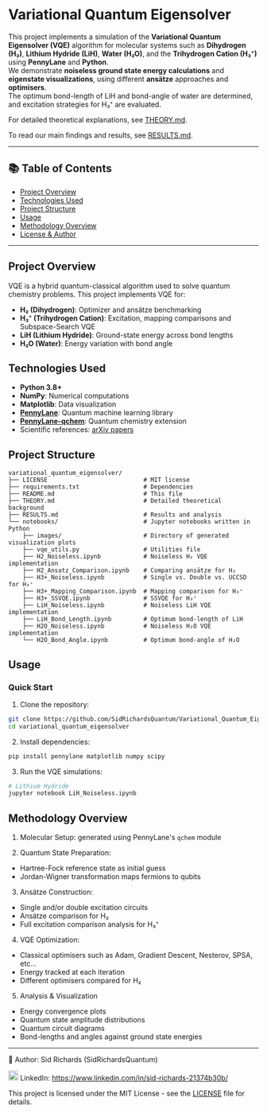 # Variational Quantum Eigensolver

This project implements a simulation of the **Variational Quantum Eigensolver (VQE)** algorithm for molecular systems such as **Dihydrogen (H₂)**, **Lithium Hydride (LiH)**, **Water (H₂O)**, and the **Trihydrogen Cation (H₃⁺)** using **PennyLane** and **Python**.  
We demonstrate **noiseless ground state energy calculations** and **eigenstate visualizations**, using different **ansätze** approaches and **optimisers**.  
The optimum bond-length of LiH and bond-angle of water are determined, and excitation strategies for H₃⁺ are evaluated.

For detailed theoretical explanations, see [THEORY.md](THEORY.md).

To read our main findings and results, see [RESULTS.md](RESULTS.md).

---

## 📚 Table of Contents

- [Project Overview](#project-overview)
- [Technologies Used](#technologies-used)
- [Project Structure](#project-structure)
- [Usage](#usage)
- [Methodology Overview](#methodology-overview)
- [License & Author](#license--author)

---

## Project Overview

VQE is a hybrid quantum-classical algorithm used to solve quantum chemistry problems.
This project implements VQE for:

- **H₂ (Dihydrogen)**: Optimizer and ansätze benchmarking
- **H₃⁺ (Trihydrogen Cation)**: Excitation, mapping comparisons and Subspace-Search VQE
- **LiH (Lithium Hydride)**: Ground-state energy across bond lengths  
- **H₂O (Water)**: Energy variation with bond angle

## Technologies Used

- **Python 3.8+**
- **NumPy**: Numerical computations
- **Matplotlib**: Data visualization
- **[PennyLane](https://pennylane.ai/)**: Quantum machine learning library
- **[PennyLane-qchem](https://pennylane.ai/qml/demos/tutorial_qchem.html)**: Quantum chemistry extension
- Scientific references: [arXiv papers](https://arxiv.org/search/?query=variational+quantum+eigensolver&searchtype=all)

## Project Structure

```
variational_quantum_eigensolver/
├── LICENSE                           # MIT license
├── requirements.txt                  # Dependencies
├── README.md                         # This file 
├── THEORY.md                         # Detailed theoretical background
├── RESULTS.md                        # Results and analysis
└── notebooks/                        # Jupyter notebooks written in Python
    ├── images/                       # Directory of generated visualization plots
    ├── vqe_utils.py                  # Utilities file
    ├── H2_Noiseless.ipynb            # Noiseless H₂ VQE implementation
    ├── H2_Ansatz_Comparison.ipynb    # Comparing ansätze for H₂
    ├── H3+_Noiseless.ipynb           # Single vs. Double vs. UCCSD for H₃⁺
    ├── H3+_Mapping_Comparison.ipynb  # Mapping comparison for H₃⁺
    ├── H3+_SSVQE.ipynb               # SSVQE for H₃⁺
    ├── LiH_Noiseless.ipynb           # Noiseless LiH VQE implementation
    ├── LiH_Bond_Length.ipynb         # Optimum bond-length of LiH
    ├── H2O_Noiseless.ipynb           # Noiseless H₂O VQE implementation
    └── H2O_Bond_Angle.ipynb          # Optimum bond-angle of H₂O
```

## Usage

### Quick Start

1. Clone the repository:

```bash
git clone https://github.com/SidRichardsQuantum/Variational_Quantum_Eigensolver.git
cd variational_quantum_eigensolver
```

2. Install dependencies:

```bash
pip install pennylane matplotlib numpy scipy
```

3. Run the VQE simulations:

```bash
# Lithium Hydride
jupyter notebook LiH_Noiseless.ipynb
```

## Methodology Overview

1. Molecular Setup: generated using PennyLane's `qchem` module

2. Quantum State Preparation:

- Hartree-Fock reference state as initial guess
- Jordan-Wigner transformation maps fermions to qubits

3. Ansätze Construction:

- Single and/or double excitation circuits
- Ansätze comparison for H₂
- Full excitation comparison analysis for H₃⁺

4. VQE Optimization:

- Classical optimisers such as Adam, Gradient Descent, Nesterov, SPSA, etc...
- Energy tracked at each iteration
- Different optimisers compared for H₂

5. Analysis & Visualization

- Energy convergence plots
- Quantum state amplitude distributions
- Quantum circuit diagrams
- Bond-lengths and angles against ground state energies

---

📘 Author: Sid Richards (SidRichardsQuantum)

<img src="https://cdn.jsdelivr.net/gh/devicons/devicon/icons/linkedin/linkedin-original.svg" width="20" /> LinkedIn: https://www.linkedin.com/in/sid-richards-21374b30b/

This project is licensed under the MIT License - see the [LICENSE](LICENSE) file for details.
